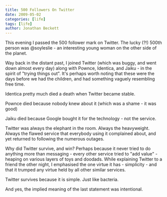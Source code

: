 ```yaml
---
title: 500 Followers On Twitter
date: 2009-05-02
categories: [life]
tags: [life]
author: Jonathan Beckett
---
```


This evening I passed the 500 follower mark on Twitter. The lucky (?!) 500th person was @soyleslie - an interesting young woman on the other side of the planet.

Way back in the distant past, I joined Twitter (which was buggy, and went down almost every day) along with Pownce, Identica, and Jaiku - in the spirit of "trying things out". It's perhaps worth noting that these were the days before we had the children, and had something vaguely resembling free time.

Identica pretty much died a death when Twitter became stable.

Pownce died because nobody knew about it (which was a shame - it was good)

Jaiku died because Google bought it for the technology - not the service.

Twitter was always the elephant in the room. Always the heavyweight. Always the flawed service that everybody using it complained about, and yet returned to following the numerous outages.

Why did Twitter survive, and win? Perhaps because it never tried to do anything more than messaging - every other service tried to "add value" - heaping on various layers of toys and doodads. While explaining Twitter to a friend the other night, I emphasised the one virtue it has - simplicity - and that it trumped any virtue held by all other similar services.

Twitter survives because it is simple. Just like bacteria.

And yes, the implied meaning of the last statement was intentional.